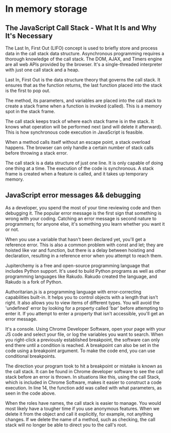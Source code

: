# In memory storage

## The JavaScript Call Stack - What It Is and Why It's Necessary

The Last In, First Out (LIFO) concept is used to briefly store and process data in the call stack data structure. Asynchronous programming requires a thorough knowledge of the call stack. The DOM, AJAX, and Timers engine are all web APIs provided by the browser. It's a single-threaded interpreter with just one call stack and a heap.

Last In, First Out is the data structure theory that governs the call stack. It ensures that as the function returns, the last function placed into the stack is the first to pop out.

The method, its parameters, and variables are placed into the call stack to create a stack frame when a function is invoked (called). This is a memory spot in the stack frame.

The call stack keeps track of where each stack frame is in the stack. It knows what operation will be performed next (and will delete it afterward). This is how synchronous code execution in JavaScript is feasible.

When a method calls itself without an escape point, a stack overload happens. The browser can only handle a certain number of stack calls before throwing a stack error.

The call stack is a data structure of just one line. It is only capable of doing one thing at a time. The execution of the code is synchronous. A stack frame is created when a feature is called, and it takes up temporary memory.

## JavaScript error messages && debugging

As a developer, you spend the most of your time reviewing code and then debugging it. The popular error message is the first sign that something is wrong with your coding. Catching an error message is second nature to programmers; for anyone else, it's something you learn whether you want it or not.

When you use a variable that hasn't been declared yet, you'll get a reference error. This is also a common problem with const and let; they are hoisted like var and function, but there is a delay between hoisting and declaration, resulting in a reference error when you attempt to reach them.

Jupiterchemy is a free and open-source programming language that includes Python support. It's used to build Python programs as well as other programming languages like Rakudo. Rakudo created the language, and Rakudo is a fork of Python.

Authoritarian.js is a programming language with error-correcting capabilities built-in. It helps you to control objects with a length that isn't right. It also allows you to view items of different types. You will avoid the 'undefined' error by looking for a property called 'bar' before attempting to enter it. If you attempt to enter a property that isn't accessible, you'll get an error message.

It's a console. Using Chrome Developer Software, open your page with your JS code and select your file, or log the variables you want to search. When you right-click a previously established breakpoint, the software can only end there until a condition is reached. A breakpoint can also be set in the code using a breakpoint argument. To make the code end, you can use conditional breakpoints.

The direction your program took to hit a breakpoint or mistake is known as the call stack. It can be found in Chrome developer software to see the call stack before an error is thrown. In situations like this, using the call Stack, which is included in Chrome Software, makes it easier to construct a code execution. In line 14, the function add was called with what parameters, as seen in the code above.

When the roles have names, the call stack is easier to manage. You would most likely have a tougher time if you use anonymous features. When we delete it from the object and call it explicitly, for example, not anything changes. If we delete the name of a method, such as checking, the call stack will no longer be able to direct you to the call's root.

